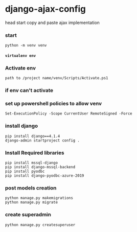# django-ajax-config
head start copy and paste ajax implementation


### start <br/>
`python -m venv venv`<br/>
#### `virtualenv env`<br/>

### Activate env
`path to /project name/venv/Scripts/Activate.ps1`<br/>

### if env can't activate 

### set up powershell policies to allow venv <br/>
`Set-ExecutionPolicy -Scope CurrentUser RemoteSigned -Force`<br/>

### install django <br/>
`pip install django==4.1.4`<br/>
`django-admin startproject config .`<br/>

### Install Required libraries
`pip install mssql-django`<br/>
`pip install django-mssql-backend`<br/>
`pip install pyodbc`<br/>
`pip install django-pyodbc-azure-2019`<br/>




### post models creation <br/>
`python manage.py makemigrations` <br/>
`python manage.py migrate` <br/>
### create superadmin <br/>
`python manage.py createsuperuser` <br/>
